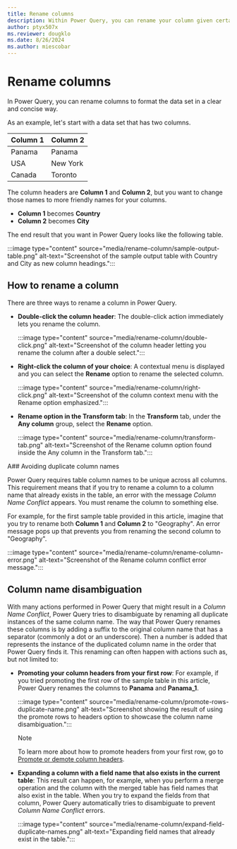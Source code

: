 ```yaml
---
title: Rename columns
description: Within Power Query, you can rename your column given certain conditions.
author: ptyx507x
ms.reviewer: dougklo
ms.date: 8/26/2024
ms.author: miescobar
---
```


# Rename columns

In Power Query, you can rename columns to format the data set in a clear and concise way.

As an example, let's start with a data set that has two columns.

|Column 1|Column 2|
|-------|-----|
|Panama|Panama|
|USA| New York|
|Canada | Toronto|

The column headers are **Column 1** and **Column 2**, but you want to change those names to more friendly names for your columns.

* **Column 1** becomes **Country**
* **Column 2** becomes **City**

The end result that you want in Power Query looks like the following table.

:::image type="content" source="media/rename-column/sample-output-table.png" alt-text="Screenshot of the sample output table with Country and City as new column headings.":::

## How to rename a column

There are three ways to rename a column in Power Query.

* **Double-click the column header**: The double-click action immediately lets you rename the column.

   :::image type="content" source="media/rename-column/double-click.png" alt-text="Screenshot of the column header letting you rename the column after a double select.":::

* **Right-click the column of your choice**: A contextual menu is displayed and you can select the **Rename** option to rename the selected column.

   :::image type="content" source="media/rename-column/right-click.png" alt-text="Screenshot of the column context menu with the Rename option emphasized.":::

* **Rename option in the Transform tab**: In the **Transform** tab, under the **Any column** group, select the **Rename** option.

   :::image type="content" source="media/rename-column/transform-tab.png" alt-text="Screenshot of the Rename column option found inside the Any column in the Transform tab.":::

A## Avoiding duplicate column names

Power Query requires table column names to be unique across all columns. This requirement means that if you try to rename a column to a column name that already exists in the table, an error with the message *Column Name Conflict* appears. You must rename the column to something else.

For example, for the first sample table provided in this article, imagine that you try to rename both **Column 1** and **Column 2** to "Geography". An error message pops up that prevents you from renaming the second column to "Geography".

:::image type="content" source="media/rename-column/rename-column-error.png" alt-text="Screenshot of the Rename column conflict error message.":::

## Column name disambiguation

With many actions performed in Power Query that might result in a *Column Name Conflict*, Power Query tries to disambiguate by renaming all duplicate instances of the same column name. The way that Power Query renames these columns is by adding a suffix to the original column name that has a separator (commonly a dot or an underscore). Then a number is added that represents the instance of the duplicated column name in the order that Power Query finds it. This renaming can often happen with actions such as, but not limited to:

* **Promoting your column headers from your first row**:  For example, if you tried promoting the first row of the sample table in this article, Power Query renames the columns to **Panama** and **Panama_1**.

   :::image type="content" source="media/rename-column/promote-rows-duplicate-name.png" alt-text="Screenshot showing the result of using the promote rows to headers option to showcase the column name disambiguation.":::

   > [!NOTE]
   > To learn more about how to promote headers from your first row, go to [Promote or demote column headers](table-promote-demote-headers.md).

* **Expanding a column with a field name that also exists in the current table**:  This result can happen, for example, when you perform a merge operation and the column with the merged table has field names that also exist in the table. When you try to expand the fields from that column, Power Query automatically tries to disambiguate to prevent *Column Name Conflict* errors.

   :::image type="content" source="media/rename-column/expand-field-duplicate-names.png" alt-text="Expanding field names that already exist in the table.":::
